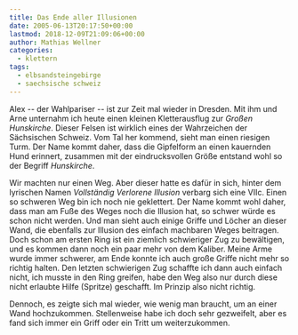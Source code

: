```yaml
---
title: Das Ende aller Illusionen
date: 2005-06-13T20:17:50+00:00
lastmod: 2018-12-09T21:09:06+00:00
author: Mathias Wellner
categories:
  - klettern
tags:
  - elbsandsteingebirge
  - saechsische schweiz
---
```

Alex -- der Wahlpariser -- ist zur Zeit mal wieder in Dresden. Mit ihm und Arne unternahm ich heute einen kleinen Kletterausflug zur _Großen Hunskirche_. Dieser Felsen ist wirklich eines der Wahrzeichen der Sächsischen Schweiz. Vom Tal her kommend, sieht man einen riesigen Turm. Der Name kommt daher, dass die Gipfelform an einen kauernden Hund erinnert, zusammen mit der eindrucksvollen Größe entstand wohl so der Begriff _Hunskirche_.
<!--more-->

Wir machten nur einen Weg. Aber dieser hatte es dafür in sich, hinter dem lyrischen Namen _Vollständig Verlorene Illusion_ verbarg sich eine VIIc. Einen so schweren Weg bin ich noch nie geklettert. Der Name kommt wohl daher, dass man am Fuße des Weges noch die Illusion hat, so schwer würde es schon nicht werden. Und man sieht auch einige Griffe und Löcher an dieser Wand, die ebenfalls zur Illusion des einfach machbaren Weges beitragen. Doch schon am ersten Ring ist ein ziemlich schwieriger Zug zu bewältigen, und es kommen dann noch ein paar mehr von dem Kaliber. Meine Arme wurde immer schwerer, am Ende konnte ich auch große Griffe nicht mehr so richtig halten. Den letzten schwierigen Zug schaffte ich dann auch einfach nicht, ich musste in den Ring greifen, habe den Weg also nur durch diese nicht erlaubte Hilfe (Spritze) geschafft. Im Prinzip also nicht richtig.

Dennoch, es zeigte sich mal wieder, wie wenig man braucht, um an einer Wand hochzukommen. Stellenweise habe ich doch sehr gezweifelt, aber es fand sich immer ein Griff oder ein Tritt um weiterzukommen.